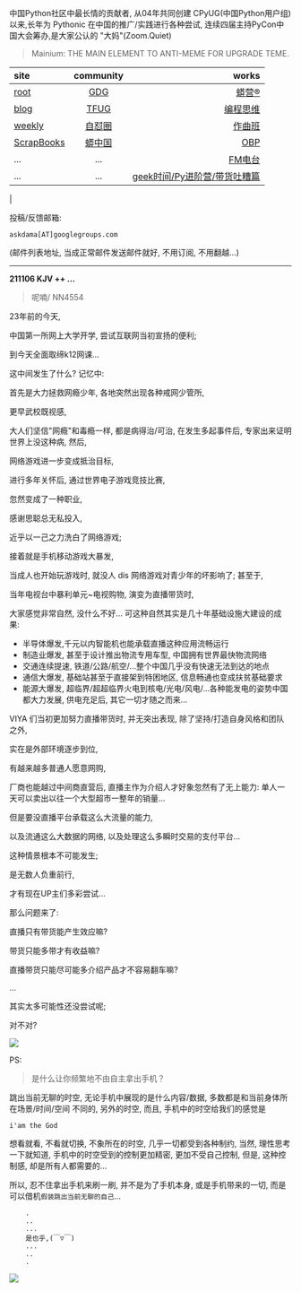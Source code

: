 中国Python社区中最长情的贡献者, 从04年共同创建 CPyUG(中国Python用户组)以来,长年为 Pythonic 在中国的推广/实践进行各种尝试, 连续四届主持PyCon中国大会筹办,是大家公认的 "大妈"(Zoom.Quiet)

> Mainium: THE MAIN ELEMENT TO ANTI-MEME FOR UPGRADE TEME.

| site | community | works |
| :-----| :----: | ----: |
| [root](http://zoomquiet.io/) | [GDG](https://blog.zhgdg.org/) | [蟒营®](https://doc.101.camp/) |
| [blog](https://blog.zoomquiet.io/pages/zoomquiet.html) | [TFUG](http://zh.tfug.world/) | [编程思维](https://py.101.camp/) |
| [weekly](http://weekly.pychina.org/) | [自怼圈](https://du.101.camp/) | [作曲班](https://mu.101.camp/) |
| [ScrapBooks](https://zoomquiet.io/collection.html) | [蟒中国](https://pychina.org/) | [OBP](https://zoomquiet.io/obp/index.html) |
| ... | ... | [FM电台](https://fm.101.camp/) |
| ... | ... | [geek时间/Py进阶营/带货吐糟篇](https://fm.101.camp/2020/geek2py-dama.html) 
 |


投稿/反馈邮箱:

    askdama[AT]googlegroups.com

(邮件列表地址, 
当成正常邮件发送邮件就好, 不用订阅, 不用翻越...)




---------------------------------------------------
**211106 KJV ++ ...**

> 呢喃/ NN4554




23年前的今天,

中国第一所网上大学开学,
尝试互联网当初宣扬的便利;

到今天全面取缔k12网课...

这中间发生了什么?
记忆中:

首先是大力拯救网瘾少年,
各地突然出现各种戒网少管所,

更早武校既视感,

大人们坚信"网瘾"和毒瘾一样,
都是病得治/可治,
在发生多起事件后,
专家出来证明世界上没这种病,
然后,

网络游戏进一步变成抵治目标,

进行多年关怀后,
通过世界电子游戏竞技比赛,

忽然变成了一种职业,

感谢思聪总无私投入,

近乎以一己之力洗白了网络游戏;

接着就是手机移动游戏大暴发,

当成人也开始玩游戏时,
就没人 dis 网络游戏对青少年的坏影响了;
甚至于,

当年电视台中暴利单元~电视购物,
演变为直播带货时,

大家感觉非常自然,
没什么不好...
可这种自然其实是几十年基础设施大建设的成果:

- 半导体爆发,千元以内智能机也能承载直播这种应用流畅运行
- 制造业爆发, 甚至于设计推出物流专用车型, 中国拥有世界最快物流网络
- 交通连续提速, 铁道/公路/航空/...整个中国几乎没有快速无法到达的地点
- 通信大爆发, 基础站甚至于直接架到特困地区, 信息畅通也变成扶贫基础要求
- 能源大爆发, 超临界/超超临界火电到核电/光电/风电/...各种能发电的姿势中国都大力发展, 供电充足后, 其它一切才随之而来...

VIYA 们当初更加努力直播带货时,
并无突出表现,
除了坚持/打造自身风格和团队之外,

实在是外部环境逐步到位,

有越来越多普通人愿意网购,

厂商也能越过中间商直营后,
直播主作为介绍人才好象忽然有了无上能力:
单人一天可以卖出以往一个大型超市一整年的销量...

但是要没直播平台承载这么大流量的能力,

以及流通这么大数据的网络,
以及处理这么多瞬时交易的支付平台...

这种情景根本不可能发生;

是无数人负重前行,

才有现在UP主们多彩尝试...

那么问题来了:

直播只有带货能产生效应嘛?

带货只能多带才有收益嘛?

直播带货只能尽可能多介绍产品才不容易翻车嘛?

...

其实太多可能性还没尝试呢;

​对不对?



![](https://ipic.zoomquiet.top/2021-11-05-zq42-today-card-2111.006.jpeg)





PS:
> 是什么让你频繁地不由自主拿出手机？

跳出当前无聊的时空,
无论手机中展现的是什么内容/数据,
多数都是和当前身体所在场景/时间/空间 不同的,
另外的时空,
而且, 手机中的时空给我们的感觉是

    i'am the God

想看就看, 不看就切换,
不象所在的时空, 几乎一切都受到各种制约,
当然,
理性思考一下就知道,
手机中的时空受到的控制更加精密, 更加不受自己控制,
但是, 这种控制感,
却是所有人都需要的...

所以, 
忍不住拿出手机来刷一刷,
并不是为了手机本身, 或是手机带来的一切,
而是可以借机`假装跳出当前无聊的自己`...



```
    .
    ..
    ...
    是也乎,(￣▽￣)
    ...
    ..
    .
```


![](http://ydlj.zoomquiet.top/ipic/2021-07-10-210701DU21-zip.jpg)


